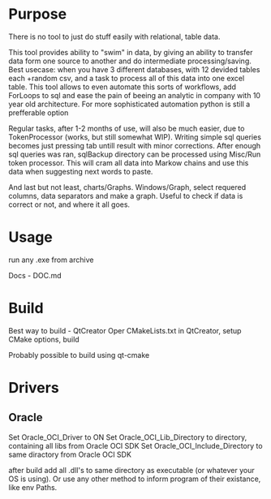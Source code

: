# Purpose
There is no tool to just do stuff easily with relational, table data.

This tool provides ability to "swim" in data, by giving an ability to transfer data form one source to another and do intermediate processing/saving. Best usecase: when you have 3 different databases, with 12 devided tables each +random csv, and a task to process all of this data into one excel table. This tool allows to even automate this sorts of workflows, add ForLoops to sql and ease the pain of beeing an analytic in company with 10 year old architecture. For more sophisticated automation python is still a prefferable option

Regular tasks, after 1-2 months of use, will also be much easier, due to TokenProcessor (works, but still somewhat WIP). Writing simple sql queries becomes just pressing tab untill result with minor corrections. After enough sql queries was ran, sqlBackup directory can be processed using Misc/Run token processor. This will cram all data into Markow chains and use this data when suggesting next words to paste.

And last but not least, charts/Graphs. Windows/Graph, select requered columns, data separators and make a graph. Useful to check if data is correct or not, and where it all goes.

# Usage
run any .exe from archive

Docs - DOC.md

# Build
Best way to build - QtCreator
Oper CMakeLists.txt in QtCreator, setup CMake options, build

Probably possible to build using qt-cmake

# Drivers
## Oracle
Set Oracle_OCI_Driver to ON
Set Oracle_OCI_Lib_Directory to directory, containing all libs from Oracle OCI SDK
Set Oracle_OCI_Include_Directory to same diractory from Oracle OCI SDK

after build add all .dll's to same directory as executable (or whatever your OS is using). Or use any other method to inform program of their existance, like env Paths. 
